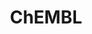 ---
bigquery: https://console.cloud.google.com/bigquery?p=patents-public-data&d=ebi_chembl&page=dataset
citation: '"The ChEMBL database in 2017." Anna Gaulton, Anne Hersey, Michał Nowotka,
  A Patrícia Bento, Jon Chambers, David Mendez, Prudence Mutowo, Francis Atkinson,
  Louisa J Bellis, Elena Cibrián-Uhalte, Mark Davies, Nathan Dedman, Anneli Karlsson,
  María Paula Magariños, John P Overington, George Papadatos, Ines Smit, Andrew R
  Leach Nucleic acids Research (2017) 45 (Database Issue), D945-D954'
contributors: European Bioinformatics Institute
cost: None
description: ChEMBL Data is a manually curated database of small molecules used in
  drug discovery, including information about existing patented drugs.
documentation: 'schema: https://www.ebi.ac.uk/chembl/db_schema


  '
last_edit: Mon, 04 Apr 2022 19:07:30 GMT
location: https://console.cloud.google.com/marketplace/product/google_patents_public_datasets/chembl
maintained_by: EMBL-EBI, an outstation of European Molecular Biology Laboratory
related_publications: '

  ChEMBL: towards direct deposition of bioassay data.


  Mendez D, Gaulton A, Bento AP, Chambers J, De Veij M, Félix E, Magariños MP, Mosquera
  JF, Mutowo P, Nowotka M, Gordillo-Marañón M, Hunter F, Junco L, Mugumbate G, Rodriguez-Lopez
  M, Atkinson F, Bosc N, Radoux CJ, Segura-Cabrera A, Hersey A, Leach AR.


  — Nucleic Acids Res. 2019; 47(D1):D930-D940. doi: 10.1093/nar/gky1075

  '
schema_fields: '[''text_value'', ''product_id'', ''component_synonym'', ''usan_stem_definition'',
  ''assay_type'', ''ref_id'', ''chirality'', ''molregno'', ''num_lipinski_ro5_violations'',
  ''activity_id'', ''predbind_id'', ''log_id'', ''previous_company'', ''warning_year'',
  ''ridx'', ''job_id'', ''indication_class'', ''frac_class_id'', ''hrac_code'', ''mc_tax_id'',
  ''stem'', ''aspect'', ''target_type'', ''first_page'', ''l3'', ''published_relation'',
  ''cl_lincs_id'', ''canonical_smiles'', ''title'', ''last_page'', ''cell_description'',
  ''aromatic_rings'', ''idx'', ''parent_type'', ''as_id'', ''alert_set_id'', ''smarts'',
  ''updated_on'', ''mechanism_of_action'', ''mc_target_name'', ''level1_description'',
  ''dosed_ingredient'', ''res_stem_id'', ''met_comment'', ''active_ingredient'', ''abstract'',
  ''src_compound_id'', ''homologue'', ''assay_source'', ''mesh_heading'', ''toid'',
  ''enzyme_name'', ''cell_source_tax_id'', ''type'', ''tissue_id'', ''withdrawn_country'',
  ''syn_type'', ''drug_substance_flag'', ''level3'', ''withdrawn_flag'', ''compd_id'',
  ''topical'', ''short_name'', ''relation'', ''rgid'', ''metref_id'', ''molecule_type'',
  ''ddd_admr'', ''synonyms'', ''pchembl_value'', ''dosage_form'', ''full_mwt'', ''pathway_key'',
  ''ap_id'', ''go_id'', ''bao_endpoint'', ''l8'', ''polymer_flag'', ''issue'', ''protein_class_id'',
  ''cell_source_organism'', ''selectivity_comment'', ''source_domain_id'', ''set_name'',
  ''units'', ''cx_most_bpka'', ''domain_description'', ''molsyn_id'', ''doc_id'',
  ''applicant_full_name'', ''name'', ''compound_name'', ''targcomp_id'', ''formulation_id'',
  ''oral'', ''le'', ''assay_strain'', ''creation_date'', ''standard_upper_value'',
  ''hbd_lipinski'', ''black_box_warning'', ''prod_pat_id'', ''warning_country'', ''enzyme_tid'',
  ''cx_logd'', ''who_name'', ''cellosaurus_id'', ''src_short_name'', ''structure_type'',
  ''bao_id'', ''publication_number'', ''cx_most_apka'', ''psa'', ''cell_source_tissue'',
  ''warning_id'', ''withdrawn_reason'', ''innovator_company'', ''standard_flag'',
  ''path'', ''parent_molregno'', ''l7'', ''version'', ''ddd_id'', ''direct_interaction'',
  ''level5'', ''assay_tax_id'', ''mc_target_type'', ''qudt_units'', ''published_value'',
  ''aidx'', ''normal_range_max'', ''biocomp_id'', ''parameter_value'', ''caloha_id'',
  ''bei'', ''source'', ''assay_cell_type'', ''ref_type'', ''qed_weighted'', ''irac_code'',
  ''research_stem'', ''atc_code'', ''max_phase_for_ind'', ''ddd_comment'', ''tid'',
  ''mol_hrac_id'', ''drugind_id'', ''pathway_id'', ''subgroup'', ''curated_by'', ''parent_go_id'',
  ''value'', ''related_tid'', ''l1'', ''strength'', ''l5'', ''site_name'', ''assay_class_id'',
  ''src_id'', ''downgraded'', ''journal'', ''src_description'', ''record_id'', ''efo_term'',
  ''mol_frac_id'', ''class_level'', ''helm_notation'', ''drug_record_id'', ''level1'',
  ''num_ro5_violations'', ''chebi_par_id'', ''ddd_value'', ''met_id'', ''drug_product_flag'',
  ''doi'', ''status'', ''delist_flag'', ''level4'', ''patent_expire_date'', ''mecref_id'',
  ''acd_logp'', ''mol_atc_id'', ''hbd'', ''alert_id'', ''accession'', ''cell_ontology_id'',
  ''metabolite_record_id'', ''start_position'', ''mechanism_comment'', ''component_id'',
  ''standard_inchi'', ''cx_logp'', ''standard_value'', ''usan_stem'', ''published_units'',
  ''hba_lipinski'', ''stat'', ''domain_type'', ''molfile'', ''standard_units'', ''ass_cls_map_id'',
  ''sei'', ''standard_inchi_key'', ''stem_class'', ''mutation'', ''comments'', ''assay_param_id'',
  ''co_stem_id'', ''submission_date'', ''ro3_pass'', ''domain_id'', ''activity_comment'',
  ''rtb'', ''smid'', ''sequence'', ''molecular_mechanism'', ''hrac_class_id'', ''label'',
  ''standard_text_value'', ''warnref_id'', ''binding_site_comment'', ''prodrug'',
  ''usan_substem'', ''tbl'', ''warning_type'', ''patent_no'', ''patent_use_code'',
  ''assay_organism'', ''parent_id'', ''efo_id'', ''protein_class_desc'', ''site_id'',
  ''met_conversion'', ''natural_product'', ''acd_logd'', ''actsm_id'', ''frac_code'',
  ''who_extra'', ''relationship_type'', ''parameter_type'', ''authors'', ''l6'', ''mec_id'',
  ''class_type'', ''patent_id'', ''src_assay_id'', ''confidence'', ''bto_id'', ''activity_count'',
  ''acd_most_apka'', ''curation_comment'', ''prediction_method'', ''chembl_id'', ''tax_id'',
  ''site_residues'', ''orig_description'', ''disease_efficacy'', ''updated_by'', ''warning_class'',
  ''comp_go_id'', ''target_mapping'', ''ddd_units'', ''first_in_class'', ''relationship'',
  ''comp_class_id'', ''protclasssyn_id'', ''normal_range_min'', ''hba'', ''route'',
  ''lle'', ''bao_format'', ''doc_type'', ''mc_target_accession'', ''substrate_record_id'',
  ''acd_most_bpka'', ''isoform'', ''approval_date'', ''standard_relation'', ''db_version'',
  ''mesh_id'', ''company'', ''cidx'', ''protein_class_synonym'', ''therapeutic_flag'',
  ''availability_type'', ''mw_freebase'', ''cpd_str_alert_id'', ''tid_fixed'', ''withdrawn_year'',
  ''mw_monoisotopic'', ''species_group_flag'', ''targrel_id'', ''nda_type'', ''l4'',
  ''sequence_md5sum'', ''end_position'', ''full_molformula'', ''component_type'',
  ''volume'', ''variant_id'', ''indref_id'', ''pref_name'', ''organism'', ''level2'',
  ''level4_description'', ''domain_name'', ''standard_type'', ''irac_class_id'', ''priority'',
  ''target_desc'', ''compsyn_id'', ''annotation'', ''entity_id'', ''data_validity_comment'',
  ''definition'', ''mc_organism'', ''ingredient'', ''usan_stem_id'', ''oc_id'', ''first_approval'',
  ''cell_name'', ''major_class'', ''relationship_desc'', ''description'', ''max_phase'',
  ''entity_type'', ''mol_irac_id'', ''db_source'', ''year'', ''upper_value'', ''assay_desc'',
  ''assay_subcellular_fraction'', ''alogp'', ''assay_category'', ''num_alerts'', ''compound_key'',
  ''sitecomp_id'', ''pubmed_id'', ''result_flag'', ''inorganic_flag'', ''withdrawn_class'',
  ''usan_year'', ''parenteral'', ''trade_name'', ''potential_duplicate'', ''molecular_species'',
  ''country'', ''assay_tissue'', ''clo_id'', ''level3_description'', ''published_type'',
  ''assay_id'', ''std_act_id'', ''level2_description'', ''cell_id'', ''uberon_id'',
  ''alert_name'', ''warning_description'', ''ref_url'', ''assay_test_type'', ''heavy_atoms'',
  ''uo_units'', ''ad_type'', ''action_type'', ''l2'', ''active_molregno'', ''confidence_score'',
  ''last_active'']'
shortname: chembl
tags:
- biotechnology
- health
- chemical
- bioinformatics
- medical
terms_of_use: CC BY-SA 3.0
title: ChEMBL
uuid: e232a192-965c-4ec9-904c-155b6dfe56c5
---